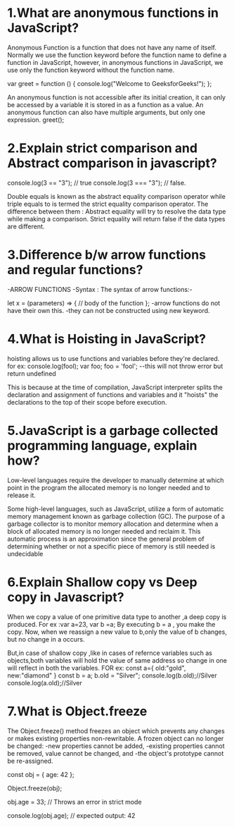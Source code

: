 # 1.What are anonymous functions in JavaScript?
Anonymous Function is a function that does not have any name of itself. Normally we use the function keyword before the function name to define a function in JavaScript, however, in anonymous functions in JavaScript, we use only the function keyword without the function name.

var greet = function () {
    console.log("Welcome to GeeksforGeeks!");
};

An anonymous function is not accessible after its initial creation, it can only be accessed by a variable it is stored in as a function as a value. An anonymous function can also have multiple arguments, but only one expression. 
greet();

# 2.Explain strict comparison and Abstract comparison in javascript?
console.log(3 == "3"); // true
console.log(3 === "3"); // false.

Double equals is known as the abstract equality comparison operator while triple equals to is termed the strict equality comparison operator. The difference between them :
Abstract equality will try to resolve the data type while making a comparison. Strict equality will return false if the data types are different.

# 3.Difference b/w arrow functions and regular functions?
-ARROW FUNCTIONS
-Syntax :
The syntax of arrow functions:-

let x = (parameters) => {
    // body of the function
};
-arrow functions do not have their own this.
-they can not be constructed using new keyword.

# 4.What is Hoisting in JavaScript?
hoisting allows us to use functions and variables before they're declared.
for ex:
console.log(fool);
var foo;
foo = 'fool';
--this will not throw error but return undefined

This is because at the time of compilation, JavaScript interpreter splits the declaration and assignment of functions and variables and it "hoists" the declarations to the top of their scope before execution.

# 5.JavaScript is a garbage collected programming language, explain how?
Low-level languages require the developer to manually determine at which point in the program the allocated memory is no longer needed and to release it.

Some high-level languages, such as JavaScript, utilize a form of automatic memory management known as garbage collection (GC). The purpose of a garbage collector is to monitor memory allocation and determine when a block of allocated memory is no longer needed and reclaim it. This automatic process is an approximation since the general problem of determining whether or not a specific piece of memory is still needed is undecidable

# 6.Explain Shallow copy vs Deep copy in Javascript?
When we copy a value of one primitive data type to another ,a deep copy is produced.
For ex :var a=23,
      var b =a;
By executing b = a , you make the copy. 
Now, when we reassign a new value to b,only the value of b changes, but no change in a occurs.

But,in case of shallow copy ,like in cases of refernce variables such as objects,both variables will hold the value of same address so change in one will reflect in both the variables.
FOR ex:
const a={
    old:"gold",
    new:"diamond"
}
const b = a;
b.old = "Silver";
console.log(b.old);//Silver
console.log(a.old);//Silver

# 7.What is Object.freeze

The Object.freeze() method freezes an object which prevents any changes or  makes existing properties non-rewritable. A frozen object can no longer be changed:
 -new properties cannot be added, 
 -existing properties cannot be removed, value cannot be changed, and 
 -the object's prototype cannot be re-assigned.

 const obj = {
  age: 42
};

Object.freeze(obj);

obj.age = 33;
// Throws an error in strict mode

console.log(obj.age);
// expected output: 42
